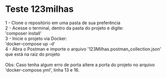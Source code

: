 # Teste 123milhas
1 - Clone o repositório em uma pasta de sua preferência<br />
2 - Acesse o terminal, dentro da pasta do projeto e digite:<br />
'composer install'<br />
3 - Inicie o projeto via Docker:<br />
'docker-compose up -d'<br />
4 - Abra o Postman e importe o arquivo '123Milhas.postman_collection.json' que está na raiz do projeto<br />
<br />
Obs: Caso tenha algum erro de porta altere a porta do projeto no arquivo 'docker-compose.yml', linha 13 e 16.